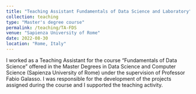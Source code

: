 ```yaml
---
title: "Teaching Assistant Fundamentals of Data Science and Laboratory"
collection: teaching
type: "Master's degree course"
permalink: /teaching/TA-FDS
venue: "Sapienza University of Rome"
date: 2022-08-30
location: "Rome, Italy"
---
```


I worked as a Teaching Assistant for the course “Fundamentals of Data Science” offered in the Master Degrees in Data Science and Computer Science (Sapienza University of Rome) under the supervision of Professor Fabio Galasso. I was responsible for the development of the projects assigned during the course and I supported the teaching activity.
